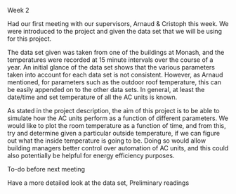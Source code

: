 Week 2

Had our first meeting with our supervisors, Arnaud & Cristoph this week. We were introduced to the project and given the data set that we will be using for this project. 

The data set given was taken from one of the buildings at Monash, and the temperatures were recorded at 15 minute intervals over the course of a year. An initial glance of the data set shows that the various parameters taken into account for each data set is not consistent. However, as Arnaud mentioned, for parameters such as the outdoor roof temperature, this can be easily appended on to the other data sets. In general, at least the date/time and set temperature of all the AC units is known. 

As stated in the project description, the aim of this project is to be able to simulate how the AC units perform as a function of different parameters. We would like to plot the room temperature as a function of time, and from this, try and determine given a particular outside temperature, if we can figure out what the inside temperature is going to be. Doing so would allow building managers better control over automation of AC units, and this could also potentially be helpful for energy efficiency purposes.  

To-do before next meeting

Have a more detailed look at the data set, Preliminary readings

